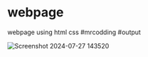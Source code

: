 # webpage
webpage using html css 
#mrcodding
#output

![Screenshot 2024-07-27 143520](https://github.com/user-attachments/assets/7326ad34-d551-45ff-a4a8-54e126644da8)
